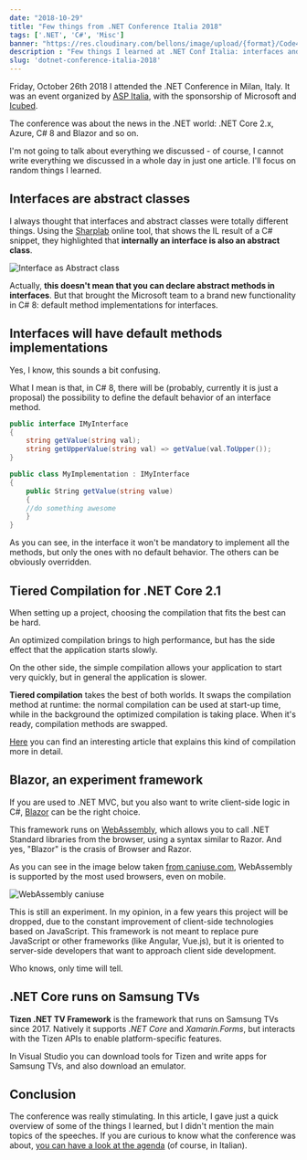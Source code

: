 ```yaml
---
date: "2018-10-29"
title: "Few things from .NET Conference Italia 2018"
tags: ['.NET', 'C#', 'Misc']
banner: "https://res.cloudinary.com/bellons/image/upload/{format}/Code4IT/TCPPING/cover_tcpping.jpg"
description : "Few things I learned at .NET Conf Italia: interfaces and abstract classes, Blazor, C# default interfaces and .NET Core on Samsung TV"
slug: 'dotnet-conference-italia-2018'
---
```



Friday, October 26th 2018 I attended the .NET Conference in Milan, Italy. It was an event organized by [ASP Italia](http://www.aspitalia.com), with the sponsorship of Microsoft and [Icubed](https://icubed.it/).

The conference was about the news in the .NET world: .NET Core 2.x, Azure, C# 8 and Blazor and so on.

I'm not going to talk about everything we discussed - of course, I cannot write everything we discussed in a whole day in just one article. I'll focus on random things I learned.

## Interfaces are abstract classes

I always thought that interfaces and abstract classes were totally different things. Using the [Sharplab](https://sharplab.io) online tool, that shows the IL result of a C# snippet, they highlighted that __internally an interface is also an abstract class__.

![Interface as Abstract class](https://res.cloudinary.com/bellons/image/upload/Code4IT/Few%20things%20from%20.NET%20conf%202018/interface-as-abstract-class.png)

Actually, __this doesn't mean that you can declare abstract methods in interfaces__. But that brought the Microsoft team to a brand new functionality in C# 8: default method implementations for interfaces.

## Interfaces will have default methods implementations

Yes, I know, this sounds a bit confusing.

What I mean is that, in C# 8, there will be (probably, currently it is just a proposal) the possibility to define the default behavior of an interface method.

```csharp
public interface IMyInterface
{
    string getValue(string val);
    string getUpperValue(string val) => getValue(val.ToUpper());
}

public class MyImplementation : IMyInterface
{
    public String getValue(string value)
    {
    //do something awesome
    }
}
```

As you can see, in the interface it won't be mandatory to implement all the methods, but only the ones with no default behavior. The others can be obviously overridden.

## Tiered Compilation for .NET Core 2.1

When setting up a project, choosing the compilation that fits the best can be hard.

An optimized compilation brings to high performance, but has the side effect that the application starts slowly.

On the other side, the simple compilation allows your application to start very quickly, but in general the application is slower.

__Tiered compilation__ takes the best of both worlds. It swaps the compilation method at runtime: the normal compilation can be used at start-up time, while in the background the optimized compilation is taking place. When it's ready, compilation methods are swapped.

[Here](https://blogs.msdn.microsoft.com/dotnet/2018/08/02/tiered-compilation-preview-in-net-core-2-1/) you can find an interesting article that explains this kind of compilation more in detail.

## Blazor, an experiment framework

If you are used to .NET MVC, but you also want to write client-side logic in C#, [Blazor](https://blazor.net/) can be the right choice.

This framework runs on [WebAssembly](https://webassembly.org/), which allows you to call .NET Standard libraries from the browser, using a syntax similar to Razor. And yes, "Blazor" is the crasis of Browser and Razor.

As you can see in the image below taken [from caniuse.com](https://caniuse.com/#search=webassembly), WebAssembly is supported by the most used browsers, even on mobile.

![WebAssembly caniuse](https://res.cloudinary.com/bellons/image/upload/Code4IT/Few%20things%20from%20.NET%20conf%202018/interface-as-abstract-class.png) 

This is still an experiment. In my opinion, in a few years this project will be dropped, due to the constant improvement of client-side technologies based on JavaScript. This framework is not meant to replace pure JavaScript or other frameworks (like Angular, Vue.js), but it is oriented to server-side developers that want to approach client side development.

Who knows, only time will tell.

## .NET Core runs on Samsung TVs

__Tizen .NET TV Framework__ is the framework that runs on Samsung TVs since 2017. Natively it supports _.NET Core_ and _Xamarin.Forms_, but interacts with the Tizen APIs to enable platform-specific features.

In Visual Studio you can download tools for Tizen and write apps for Samsung TVs, and also download an emulator.

## Conclusion

The conference was really stimulating. In this article, I gave just a quick overview of some of the things I learned, but I didn't mention the main topics of the speeches. If you are curious to know what the conference was about, [you can have a look at the agenda](http://www.aspitalia.com/eventi/72/.NET-Conference-Italia-2018-Milano.aspx) (of course, in Italian).
